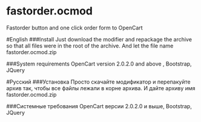 # fastorder.ocmod
Fastorder button and one click order form to OpenCart

#English
###Install
Just download the modifier and repackage the archive so that all files were in the root of the archive. And let the file name fastorder.ocmod.zip

###System requirements
OpenCart version 2.0.2.0 and above , Bootstrap, JQuery

#Русский
###Установка
Просто скачайте модификатор и перепакуйте архив так, чтобы все файлы лежали в корне архива. И дайте архиву имя fastorder.ocmod.zip

###Системные требования
OpenCart версии 2.0.2.0 и выше, Bootstrap, JQuery
